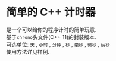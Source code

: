 # 简单的 C++ 计时器

是一个可以给你的程序计时的简单玩意.  
基于`chrono`头文件(C++ 11)的封装版本.  
可选单位: `天` , `小时` , `分钟` , `秒` , `毫秒` , `微秒` , `纳秒`  
使用方法详见样例.  
